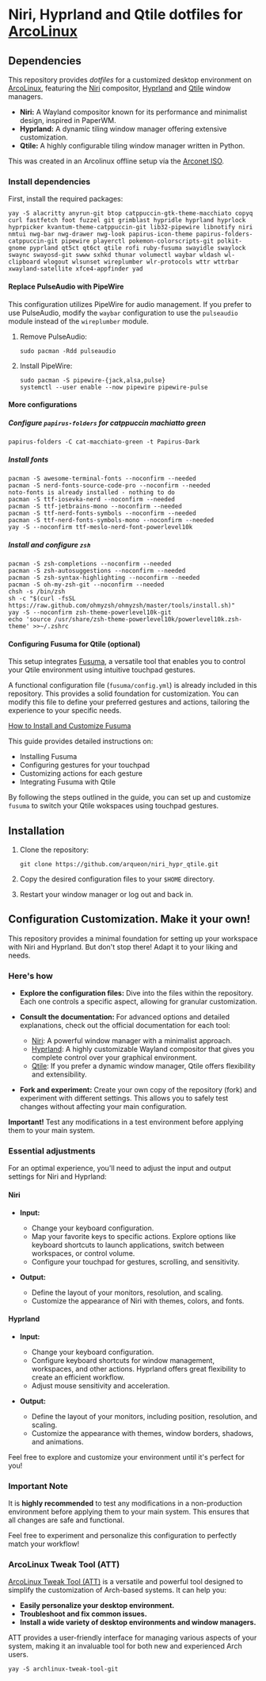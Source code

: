 # Niri, Hyprland and Qtile dotfiles for [ArcoLinux](https://www.arcolinux.info/)

## Dependencies

This repository provides _dotfiles_ for a customized desktop environment on [ArcoLinux](https://www.arcolinux.info/), featuring the [Niri](https://github.com/YaLTeR/niri) compositor, [Hyprland](https://github.com/hyprwm/Hyprland) and [Qtile](https://github.com/qtile/qtile) window managers.

- **Niri:** A Wayland compositor known for its performance and minimalist design, inspired in PaperWM. 
- **Hyprland:** A dynamic tiling window manager offering extensive customization. 
- **Qtile:** A highly configurable tiling window manager written in Python.

This was created in an Arcolinux offline setup vía the [Arconet ISO](https://www.arcolinux.info/downloads/). 

### Install dependencies

First, install the required packages:

    yay -S alacritty anyrun-git btop catppuccin-gtk-theme-macchiato copyq curl fastfetch foot fuzzel git grimblast hypridle hyprland hyprlock hyprpicker kvantum-theme-catppuccin-git lib32-pipewire libnotify niri nmtui nwg-bar nwg-drawer nwg-look papirus-icon-theme papirus-folders-catppuccin-git pipewire playerctl pokemon-colorscripts-git polkit-gnome pyprland qt5ct qt6ct qtile rofi ruby-fusuma swayidle swaylock swaync swayosd-git swww sxhkd thunar volumectl waybar wldash wl-clipboard wlogout wlsunset wireplumber wlr-protocols wttr wttrbar xwayland-satellite xfce4-appfinder yad 

#### Replace PulseAudio with PipeWire

This configuration utilizes PipeWire for audio management. If you prefer to use PulseAudio, modify the `waybar` configuration to use the `pulseaudio` module instead of the `wireplumber` module.

1. Remove PulseAudio:

       sudo pacman -Rdd pulseaudio

2. Install PipeWire:
 
       sudo pacman -S pipewire-{jack,alsa,pulse}
       systemctl --user enable --now pipewire pipewire-pulse 
  
#### More configurations

##### Configure `papirus-folders` for catppuccin machiatto green

    papirus-folders -C cat-macchiato-green -t Papirus-Dark

##### Install fonts

    pacman -S awesome-terminal-fonts --noconfirm --needed
    pacman -S nerd-fonts-source-code-pro --noconfirm --needed
    noto-fonts is already installed - nothing to do
    pacman -S ttf-iosevka-nerd --noconfirm --needed
    pacman -S ttf-jetbrains-mono --noconfirm --needed
    pacman -S ttf-nerd-fonts-symbols --noconfirm --needed
    pacman -S ttf-nerd-fonts-symbols-mono --noconfirm --needed
    yay -S --noconfirm ttf-meslo-nerd-font-powerlevel10k

##### Install and configure `zsh` 

    pacman -S zsh-completions --noconfirm --needed
    pacman -S zsh-autosuggestions --noconfirm --needed
    pacman -S zsh-syntax-highlighting --noconfirm --needed
    pacman -S oh-my-zsh-git --noconfirm --needed
    chsh -s /bin/zsh
    sh -c "$(curl -fsSL https://raw.github.com/ohmyzsh/ohmyzsh/master/tools/install.sh)"
    yay -S --noconfirm zsh-theme-powerlevel10k-git
    echo 'source /usr/share/zsh-theme-powerlevel10k/powerlevel10k.zsh-theme' >>~/.zshrc

#### Configuring Fusuma for Qtile (optional)

This setup integrates [Fusuma](https://github.com/iberianpig/fusuma), a versatile tool that enables you to control your Qtile environment using intuitive touchpad gestures. 

A functional configuration file (`fusuma/config.yml`) is already included in this repository. This provides a solid foundation for customization. You can modify this file to define your preferred gestures and actions, tailoring the experience to your specific needs.

[How to Install and Customize Fusuma](https://dev.to/iberianpig/how-to-install-and-customize-fusuma-73l) 

This guide provides detailed instructions on:

* Installing Fusuma
* Configuring gestures for your touchpad
* Customizing actions for each gesture
* Integrating Fusuma with Qtile

By following the steps outlined in the guide, you can set up and customize `fusuma` to switch your Qtile wokspaces using touchpad gestures.

## Installation

1. Clone the repository:

       git clone https://github.com/arqueon/niri_hypr_qtile.git

2. Copy the desired configuration files to your `$HOME` directory.

3. Restart your window manager or log out and back in.


## Configuration Customization. Make it your own!

This repository provides a minimal foundation for setting up your workspace with Niri and Hyprland. But don't stop there! Adapt it to your liking and needs.

### Here's how

* **Explore the configuration files:** Dive into the files within the repository. Each one controls a specific aspect, allowing for granular customization.

* **Consult the documentation:** For advanced options and detailed explanations, check out the official documentation for each tool:

  * [Niri](https://github.com/YaLTeR/niri/wiki/Getting-Started): A powerful window manager with a minimalist approach.
  * [Hyprland](https://wiki.hyprland.org/): A highly customizable Wayland compositor that gives you complete control over your graphical environment.
  * [Qtile](https://docs.qtile.org/en/latest/): If you prefer a dynamic window manager, Qtile offers flexibility and extensibility.

* **Fork and experiment:** Create your own copy of the repository (fork) and experiment with different settings. This allows you to safely test changes without affecting your main configuration.

**Important!** Test any modifications in a test environment before applying them to your main system.

### Essential adjustments

For an optimal experience, you'll need to adjust the input and output settings for Niri and Hyprland:

#### Niri

* **Input:**

  * Change your keyboard configuration. 
  * Map your favorite keys to specific actions. Explore options like keyboard shortcuts to launch applications, switch between workspaces, or control volume.
  * Configure your touchpad for gestures, scrolling, and sensitivity.

* **Output:**

  * Define the layout of your monitors, resolution, and scaling.
  * Customize the appearance of Niri with themes, colors, and fonts.

#### Hyprland

* **Input:**
  
  * Change your keyboard configuration. 
  * Configure keyboard shortcuts for window management, workspaces, and other actions. Hyprland offers great flexibility to create an efficient workflow.
  * Adjust mouse sensitivity and acceleration.

* **Output:**

  * Define the layout of your monitors, including position, resolution, and scaling.
  * Customize the appearance with themes, window borders, shadows, and animations.

Feel free to explore and customize your environment until it's perfect for you!

### Important Note

It is **highly recommended** to test any modifications in a non-production environment before applying them to your main system. This ensures that all changes are safe and functional.

Feel free to experiment and personalize this configuration to perfectly match your workflow!


### ArcoLinux Tweak Tool (ATT)

[ArcoLinux Tweak Tool (ATT)](https://arcolinux.com/everything-you-need-to-know-about-the-arcolinux-tweak-tool/) is a versatile and powerful tool designed to simplify the customization of Arch-based systems. It can help you:

* **Easily personalize your desktop environment.**
* **Troubleshoot and fix common issues.**
* **Install a wide variety of desktop environments and window managers.**

ATT provides a user-friendly interface for managing various aspects of your system, making it an invaluable tool for both new and experienced Arch users.

    yay -S archlinux-tweak-tool-git
